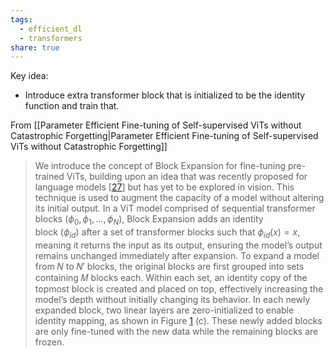 ```yaml
---
tags:
  - efficient_dl
  - transformers
share: true
---
```

Key idea:
- Introduce extra transformer block that is initialized to be the identity function and train that. 

From [[Parameter Efficient Fine-tuning of Self-supervised ViTs without Catastrophic Forgetting|Parameter Efficient Fine-tuning of Self-supervised ViTs without Catastrophic Forgetting]]

> We introduce the concept of Block Expansion for fine-tuning pre-trained ViTs, building upon an idea that was recently proposed for language models [[27](https://arxiv.org/html/2404.17245v1#bib.bib27)] but has yet to be explored in vision. This technique is used to augment the capacity of a model without altering its initial output. In a ViT model comprised of sequential transformer blocks ($\phi_0,\phi_1,…,\phi_N$), Block Expansion adds an identity block ($\phi_{id}$) after a set of transformer blocks such that $\phi_{id}(x)=x$, meaning it returns the input as its output, ensuring the model’s output remains unchanged immediately after expansion. To expand a model from 𝑁 to 𝑁′ blocks, the original blocks are first grouped into sets containing 𝑀 blocks each. Within each set, an identity copy of the topmost block is created and placed on top, effectively increasing the model’s depth without initially changing its behavior. In each newly expanded block, two linear layers are zero-initialized to enable identity mapping, as shown in Figure [1](https://arxiv.org/html/2404.17245v1#S1.F1 "Figure 1 ‣ 1 Introduction ‣ Parameter Efficient Fine-tuning of Self-supervised ViTs without Catastrophic Forgetting") (c). These newly added blocks are only fine-tuned with the new data while the remaining blocks are frozen.